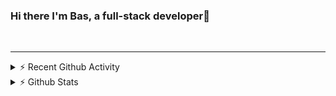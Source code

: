 ### Hi there I'm Bas, a full-stack developer👋

<br/>

---

<details>
    <summary>⚡ Recent Github Activity</summary>

<!--START_SECTION:activity-->
1. 🎉 Merged PR [#15](https://github.com/basvandriel/website/pull/15) in [basvandriel/website](https://github.com/basvandriel/website)
2. 🎉 Merged PR [#13](https://github.com/basvandriel/website/pull/13) in [basvandriel/website](https://github.com/basvandriel/website)
3. 🎉 Merged PR [#14](https://github.com/basvandriel/website/pull/14) in [basvandriel/website](https://github.com/basvandriel/website)
4. ❌ Closed PR [#121](https://github.com/staylor/react-helmet-async/pull/121) in [staylor/react-helmet-async](https://github.com/staylor/react-helmet-async)
5. 🗣 Commented on [#120](https://github.com/staylor/react-helmet-async/issues/120) in [staylor/react-helmet-async](https://github.com/staylor/react-helmet-async)
<!--END_SECTION:activity-->
</details>

<details>
  <summary>⚡ Github Stats</summary>

  <img align="left" alt="codeSTACKr's Github Stats" src="https://github-readme-stats.codestackr.vercel.app/api?username=basvandriel&show_icons=true&hide_border=true" />

</details>

[instagram]: https://instagram.com/bas.vandriel
[linkedin]: https://linkedin.com/in/basvandriel
